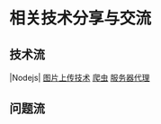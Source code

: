 # 相关技术分享与交流
## 技术流
|Nodejs|
[图片上传技术](https://github.com/Big-xiong/nodejs_demo/issues/3)
[爬虫](https://github.com/Big-xiong/nodejs_demo/issues/2)
[服务器代理](https://github.com/Big-xiong/nodejs_demo/issues/1)

## 问题流
